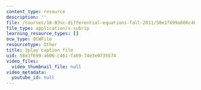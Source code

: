 ```yaml
---
content_type: resource
description: ''
file: /courses/18-03sc-differential-equations-fall-2011/58e1f699a606c461fa6974e3e0735574_LbKKzMag5Rc.srt
file_type: application/x-subrip
learning_resource_types: []
ocw_type: OCWFile
resourcetype: Other
title: 3play caption file
uid: 58e1f699-a606-c461-fa69-74e3e0735574
video_files:
  video_thumbnail_file: null
video_metadata:
  youtube_id: null
---
```

